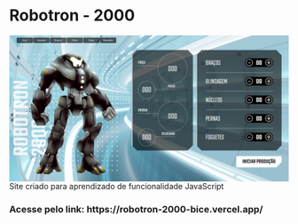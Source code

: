 <h1>Robotron - 2000 </h1>

<img src="img/print.png" align="right"/>

#

<br><p>Site criado para aprendizado de funcionalidade JavaScript</p>

<h3>Acesse pelo link: https://robotron-2000-bice.vercel.app/</h3>
